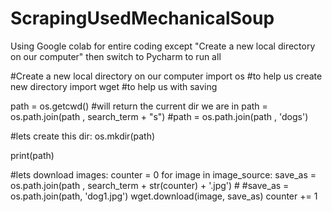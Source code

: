 # ScrapingUsedMechanicalSoup

Using Google colab for entire coding except "Create a new local directory on our computer" then switch to Pycharm to run all

#Create a new local directory on our computer
import os #to help us create new directory
import wget #to help us with saving

path = os.getcwd() #will return the current dir we are in
path = os.path.join(path , search_term + "s") #path = os.path.join(path , 'dogs')

#lets create this dir:
os.mkdir(path)

print(path)

#lets download images:
counter = 0
for image in image_source:
    save_as = os.path.join(path , search_term + str(counter) + '.jpg') # #save_as = os.path.join(path, 'dog1.jpg')
    wget.download(image, save_as)
    counter += 1
